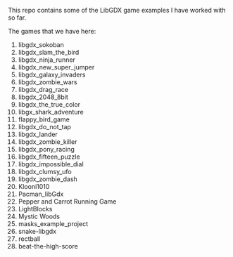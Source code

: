 This repo contains some of the LibGDX game examples I have worked with so far.

The games that we have here:
<ol>
    <li>libgdx_sokoban</li>
    <li>libgdx_slam_the_bird</li>
    <li>libgdx_ninja_runner</li>
    <li>libgdx_new_super_jumper</li>
    <li>libgdx_galaxy_invaders</li>
    <li>libgdx_zombie_wars</li>
    <li>libgdx_drag_race</li>
    <li>libgdx_2048_8bit</li>
    <li>libgdx_the_true_color</li>
    <li>libgx_shark_adventure</li>
    <li>flappy_bird_game</li>
    <li>libgdx_do_not_tap</li>
    <li>libgdx_lander</li>
    <li>libgdx_zombie_killer</li>
    <li>libgdx_pony_racing</li>
    <li>libgdx_fifteen_puzzle</li>
    <li>libgdx_impossible_dial</li>
    <li>libgdx_clumsy_ufo</li>
    <li>libgdx_zombie_dash</li>
    <li>Klooni1010</li>
    <li>Pacman_libGdx</li>
    <li>Pepper and Carrot Running Game</li>
    <li>LightBlocks</li>
    <li>Mystic Woods</li>
    <li>masks_example_project</li>
    <li>snake-libgdx</li>
    <li>rectball</li>
    <li>beat-the-high-score</li>
</ol>
